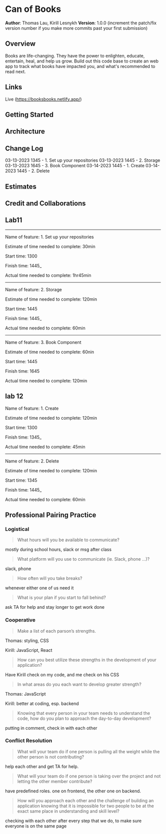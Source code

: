 # Can of Books

**Author**: Thomas Lau, Kirill Lesnykh
**Version**: 1.0.0 (increment the patch/fix version number if you make more commits past your first submission)

## Overview
Books are life-changing. They have the power to enlighten, educate, entertain, heal, and help us grow. Build out this code base to create an web app to track what books have impacted you, and what's recommended to read next.

## Links

Live (https://booksbooks.netlify.app/)

## Getting Started
<!-- What are the steps that a user must take in order to build this app on their own machine and get it running? -->

## Architecture
<!-- Provide a detailed description of the application design. What technologies (languages, libraries, etc) you're using, and any other relevant design information. -->

## Change Log
<!-- Use this area to document the iterative changes made to your application as each feature is successfully implemented. Use time stamps. Here's an example:

01-01-2001 4:59pm - Application now has a fully-functional express server, with a GET route for the location resource. -->

03-13-2023 1345 - 1. Set up your repositories
03-13-2023 1445 - 2. Storage
03-13-2023 1645 - 3. Book Component
03-14-2023 1445 - 1. Create
03-14-2023 1445 - 2. Delete

## Estimates
<!-- See below -->

## Credit and Collaborations
<!-- Give credit (and a link) to other people or resources that helped you build this application. -->

## Lab11

-----
Name of feature: 1. Set up your repositories

Estimate of time needed to complete: 30min

Start time: 1300

Finish time: 1445_

Actual time needed to complete: 1hr45min

-----

Name of feature: 2. Storage

Estimate of time needed to complete: 120min

Start time: 1445

Finish time: 1445_

Actual time needed to complete: 60min

-----

Name of feature: 3. Book Component

Estimate of time needed to complete: 60nin

Start time: 1445

Finish time: 1645

Actual time needed to complete: 120min

## lab 12

Name of feature: 1. Create

Estimate of time needed to complete: 120min

Start time: 1300

Finish time: 1345_

Actual time needed to complete: 45min

-----

Name of feature: 2. Delete

Estimate of time needed to complete: 120min

Start time: 1345

Finish time: 1445_

Actual time needed to complete: 60min


## Professional Pairing Practice

### Logistical

> What hours will you be available to communicate?

mostly during school hours, slack or msg after class

> What platform will you use to communicate (ie. Slack, phone …)?

slack, phone

> How often will you take breaks?

whenever either one of us need it

> What is your plan if you start to fall behind?

ask TA for help and stay longer to get work done

### Cooperative

> Make a list of each parson’s strengths.

Thomas: styling, CSS

Kirill: JavaScript, React

> How can you best utilize these strengths in the development of your application?

Have Kirill check on my code, and me check on his CSS

> In what areas do you each want to develop greater strength?

Thomas: JavaScript

Kirill: better at coding, esp. backend

> Knowing that every person in your team needs to understand the code, how do you plan to approach the day-to-day development?

putting in comment, check in with each other

### Conflict Resolution

> What will your team do if one person is pulling all the weight while the other person is not contributing?

help each other and get TA for help.

> What will your team do if one person is taking over the project and not letting the other member contribute?

have predefined roles. one on frontend, the other one on backend.

> How will you approach each other and the challenge of building an application knowing that it is impossible for two people to be at the exact same place in understanding and skill level?

checking with each other after every step that we do, to make sure everyone is on the same page